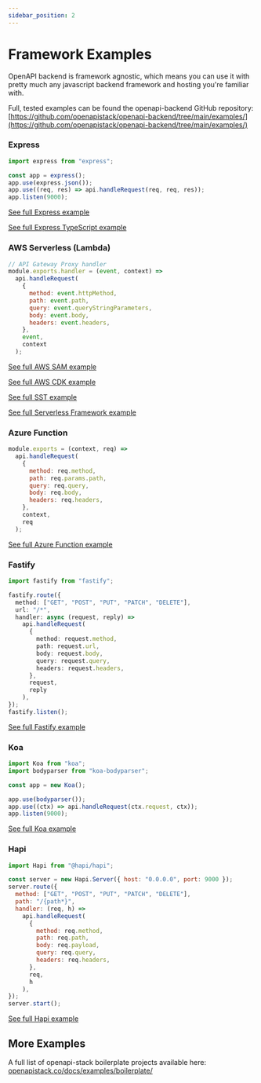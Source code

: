 ```yaml
---
sidebar_position: 2
---
```


# Framework Examples

OpenAPI backend is framework agnostic, which means you can use it with pretty much any javascript backend framework and hosting you're familiar with.

Full, tested examples can be found the openapi-backend GitHub repository: [https://github.com/openapistack/openapi-backend/tree/main/examples/](https://github.com/openapistack/openapi-backend/tree/main/examples/)

### Express

```javascript
import express from "express";

const app = express();
app.use(express.json());
app.use((req, res) => api.handleRequest(req, req, res));
app.listen(9000);
```

[See full Express example](https://github.com/openapistack/openapi-backend/tree/main/examples/express)

[See full Express TypeScript example](https://github.com/openapistack/openapi-backend/tree/main/examples/express-typescript)

### AWS Serverless (Lambda)

```javascript
// API Gateway Proxy handler
module.exports.handler = (event, context) =>
  api.handleRequest(
    {
      method: event.httpMethod,
      path: event.path,
      query: event.queryStringParameters,
      body: event.body,
      headers: event.headers,
    },
    event,
    context
  );
```

[See full AWS SAM example](https://github.com/openapistack/openapi-backend/tree/main/examples/aws-sam)

[See full AWS CDK example](https://github.com/openapistack/openapi-backend/tree/main/examples/aws-cdk)

[See full SST example](https://github.com/openapistack/openapi-backend/tree/main/examples/aws-sst)

[See full Serverless Framework example](https://github.com/openapistack/openapi-backend/tree/main/examples/serverless-framework)

### Azure Function

```javascript
module.exports = (context, req) =>
  api.handleRequest(
    {
      method: req.method,
      path: req.params.path,
      query: req.query,
      body: req.body,
      headers: req.headers,
    },
    context,
    req
  );
```

[See full Azure Function example](https://github.com/openapistack/openapi-backend/tree/main/examples/azure-function)

### Fastify

```ts
import fastify from "fastify";

fastify.route({
  method: ["GET", "POST", "PUT", "PATCH", "DELETE"],
  url: "/*",
  handler: async (request, reply) =>
    api.handleRequest(
      {
        method: request.method,
        path: request.url,
        body: request.body,
        query: request.query,
        headers: request.headers,
      },
      request,
      reply
    ),
});
fastify.listen();
```

[See full Fastify example](https://github.com/openapistack/openapi-backend/tree/main/examples/fastify)


### Koa

```javascript
import Koa from "koa";
import bodyparser from "koa-bodyparser";

const app = new Koa();

app.use(bodyparser());
app.use((ctx) => api.handleRequest(ctx.request, ctx));
app.listen(9000);
```

[See full Koa example](https://github.com/openapistack/openapi-backend/tree/main/examples/koa)

### Hapi

```javascript
import Hapi from "@hapi/hapi";

const server = new Hapi.Server({ host: "0.0.0.0", port: 9000 });
server.route({
  method: ["GET", "POST", "PUT", "PATCH", "DELETE"],
  path: "/{path*}",
  handler: (req, h) =>
    api.handleRequest(
      {
        method: req.method,
        path: req.path,
        body: req.payload,
        query: req.query,
        headers: req.headers,
      },
      req,
      h
    ),
});
server.start();
```

[See full Hapi example](https://github.com/openapistack/openapi-backend/tree/main/examples/hapi-typescript)

## More Examples

A full list of openapi-stack boilerplate projects available here: [openapistack.co/docs/examples/boilerplate/](/docs/examples/boilerplate/)
